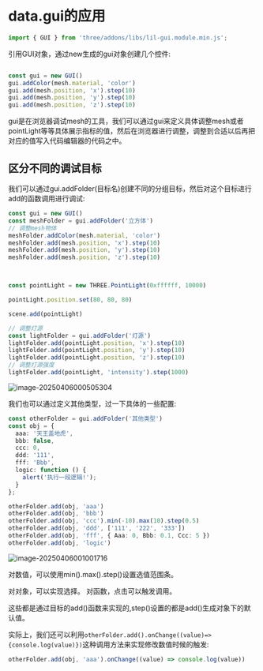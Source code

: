 # data.gui的应用

```typescript
import { GUI } from 'three/addons/libs/lil-gui.module.min.js';

```

引用GUI对象，通过new生成的gui对象创建几个控件:
```js

const gui = new GUI()
gui.addColor(mesh.material, 'color')
gui.add(mesh.position, 'x').step(10)
gui.add(mesh.position, 'y').step(10)
gui.add(mesh.position, 'z').step(10)
```

gui是在浏览器调试mesh的工具，我们可以通过gui来定义具体调整mesh或者pointLight等等具体展示指标的值，然后在浏览器进行调整，调整到合适以后再把对应的值写入代码编辑器的代码之中。

## 区分不同的调试目标

我们可以通过gui.addFolder(目标名)创建不同的分组目标，然后对这个目标进行add的函数调用进行调试:
```ts
const gui = new GUI()
const meshFolder = gui.addFolder('立方体')
// 调整mesh物体
meshFolder.addColor(mesh.material, 'color')
meshFolder.add(mesh.position, 'x').step(10)
meshFolder.add(mesh.position, 'y').step(10)
meshFolder.add(mesh.position, 'z').step(10)



const pointLight = new THREE.PointLight(0xffffff, 10000)

pointLight.position.set(80, 80, 80)

scene.add(pointLight)

// 调整灯源
const lightFolder = gui.addFolder('灯源')
lightFolder.add(pointLight.position, 'x').step(10)
lightFolder.add(pointLight.position, 'y').step(10)
lightFolder.add(pointLight.position, 'z').step(10)
// 调整灯源强度
lightFolder.add(pointLight, 'intensity').step(1000)
```

![image-20250406000505304](/Users/heinrichhu/前端项目/threeJS/02_data-gui/assets/image-20250406000505304.png)

我们也可以通过定义其他类型，过一下具体的一些配置:

```ts
const otherFolder = gui.addFolder('其他类型')
const obj = {
  aaa: '天王盖地虎',
  bbb: false,
  ccc: 0,
  ddd: '111',
  fff: 'Bbb',
  logic: function () {
    alert('执行一段逻辑!');
  }
};

otherFolder.add(obj, 'aaa')
otherFolder.add(obj, 'bbb')
otherFolder.add(obj, 'ccc').min(-10).max(10).step(0.5)
otherFolder.add(obj, 'ddd', ['111', '222', '333'])
otherFolder.add(obj, 'fff', { Aaa: 0, Bbb: 0.1, Ccc: 5 })
otherFolder.add(obj, 'logic')
```

![image-20250406001001716](/Users/heinrichhu/前端项目/threeJS/02_data-gui/assets/image-20250406001001716.png)

对数值，可以使用min().max().step()设置选值范围条。

对对象，可以实现选择。
对函数，点击可以触发调用。

这些都是通过目标的add()函数来实现的,step()设置的都是add()生成对象下的默认值。



实际上，我们还可以利用`otherFolder.add().onChange((value)=>{console.log(value)})`这种调用方法来实现修改数值时候的触发:

```typescript
otherFolder.add(obj, 'aaa').onChange((value) => console.log(value))
```

